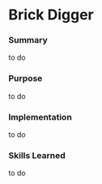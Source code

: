 <h1>Brick Digger</h1>

<h3>Summary</h3>
to do

<h3>Purpose</h3>
to do

<h3>Implementation</h3>
to do

<h3>Skills Learned</h3>
to do
